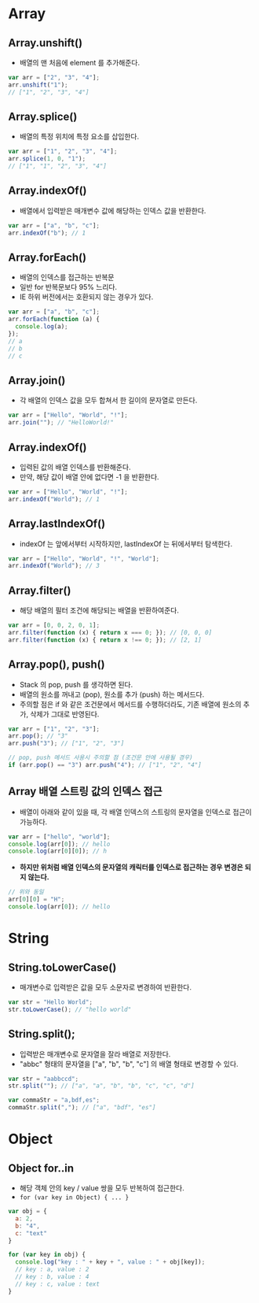 # Array
## Array.unshift()
- 배열의 맨 처음에 element 를 추가해준다.

``` javascript
var arr = ["2", "3", "4"];
arr.unshift("1");
// ["1", "2", "3", "4"]
```

## Array.splice()
- 배열의 특정 위치에 특정 요소를 삽입한다.

``` javascript
var arr = ["1", "2", "3", "4"];
arr.splice(1, 0, "1");
// ["1", "1", "2", "3", "4"]
```

## Array.indexOf()
- 배열에서 입력받은 매개변수 값에 해당하는 인덱스 값을 반환한다.

``` javascript
var arr = ["a", "b", "c"];
arr.indexOf("b"); // 1
```

## Array.forEach()
- 배열의 인덱스를 접근하는 반복문
- 일반 for 반복문보다 95% 느리다.
- IE 하위 버전에서는 호환되지 않는 경우가 있다.

``` javascript
var arr = ["a", "b", "c"];
arr.forEach(function (a) {
  console.log(a);
});
// a
// b
// c
```

## Array.join()
- 각 배열의 인덱스 값을 모두 합쳐서 한 길이의 문자열로 만든다.

``` javascript
var arr = ["Hello", "World", "!"];
arr.join(""); // "HelloWorld!"
```

## Array.indexOf()
- 입력된 값의 배열 인덱스를 반환해준다.
- 만약, 해당 값이 배열 안에 없다면 -1 을 반환한다.

``` javascript
var arr = ["Hello", "World", "!"];
arr.indexOf("World"); // 1
```

## Array.lastIndexOf()
- indexOf 는 앞에서부터 시작하지만, lastIndexOf 는 뒤에서부터 탐색한다.

``` javascript
var arr = ["Hello", "World", "!", "World"];
arr.indexOf("World"); // 3
```

## Array.filter()
- 해당 배열의 필터 조건에 해당되는 배열을 반환하여준다.

``` javascript
var arr = [0, 0, 2, 0, 1];
arr.filter(function (x) { return x === 0; }); // [0, 0, 0]
arr.filter(function (x) { return x !== 0; }); // [2, 1]
```

## Array.pop(), push()
- Stack 의 pop, push 를 생각하면 된다.
- 배열의 원소를 꺼내고 (pop), 원소를 추가 (push) 하는 메서드다.
- 주의할 점은 if 와 같은 조건문에서 메서드를 수행하더라도, 기존 배열에 원소의 추가, 삭제가 그대로 반영된다.

``` javascript
var arr = ["1", "2", "3"];
arr.pop(); // "3"
arr.push("3"); // ["1", "2", "3"]

// pop, push 메서드 사용시 주의할 점 (조건문 안에 사용될 경우)
if (arr.pop() == "3") arr.push("4"); // ["1", "2", "4"]
```

## Array 배열 스트링 값의 인덱스 접근
- 배열이 아래와 같이 있을 때, 각 배열 인덱스의 스트링의 문자열을 인덱스로 접근이 가능하다.

``` javascript
var arr = ["hello", "world"];
console.log(arr[0]); // hello
console.log(arr[0][0]); // h
```

- **하지만 위처럼 배열 인덱스의 문자열의 캐릭터를 인덱스로 접근하는 경우 변경은 되지 않는다.**

``` javascript
// 위와 동일
arr[0][0] = "H";
console.log(arr[0]); // hello
```


# String
## String.toLowerCase()
- 매개변수로 입력받은 값을 모두 소문자로 변경하여 반환한다.

``` javascript
var str = "Hello World";
str.toLowerCase(); // "hello world"
```

## String.split();
- 입력받은 매개변수로 문자열을 잘라 배열로 저장한다.
- "abbc" 형태의 문자열을 ["a", "b", "b", "c"] 의 배열 형태로 변경할 수 있다.

``` javascript
var str = "aabbccd";
str.split(""); // ["a", "a", "b", "b", "c", "c", "d"]

var commaStr = "a,bdf,es";
commaStr.split(","); // ["a", "bdf", "es"]
```

# Object
## Object for..in
- 해당 객체 안의 key / value 쌍을 모두 반복하여 접근한다.
- `for (var key in Object) { ... }`

``` javascript
var obj = {
  a: 2,
  b: "4",
  c: "text"
}

for (var key in obj) {
  console.log("key : " + key + ", value : " + obj[key]);
  // key : a, value : 2
  // key : b, value : 4
  // key : c, value : text
}
```
